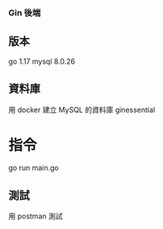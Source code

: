 ### Gin 後端

## 版本
go 1.17
mysql 8.0.26

## 資料庫
用 docker 建立 MySQL 的資料庫 ginessential

# 指令
go run main.go

## 測試
用 postman 測試
